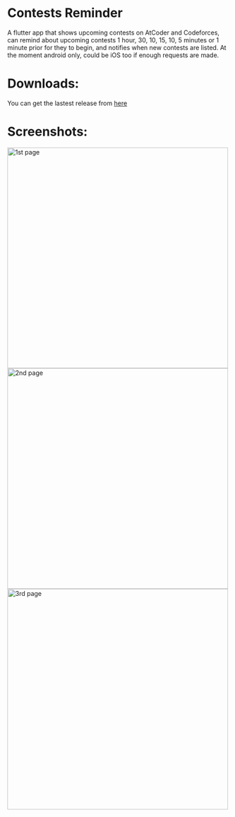 # Contests Reminder

A flutter app that shows upcoming contests on AtCoder and Codeforces, can remind about upcoming contests 1 hour, 30, 10, 15, 10, 5 minutes or 1 minute prior for they to begin, and notifies when new contests are listed.
At the moment android only, could be iOS too if enough requests are made.

# Downloads:
You can get the lastest release from [here](https://github.com/DT3264/ContestReminder/releases)

# Screenshots:
<img src="https://i.imgur.com/gLkQzbn.png" alt="1st page" height="500">
<img src="https://i.imgur.com/tTmGivu.png" alt="2nd page" height="500">
<img src="https://i.imgur.com/4rM5sE9.png" alt="3rd page" height="500">
